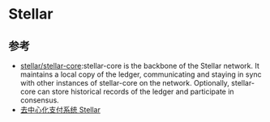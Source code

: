 # Stellar


## 参考

* [stellar/stellar-core](https://github.com/stellar/stellar-core):stellar-core is the backbone of the Stellar network. It maintains a local copy of the ledger, communicating and staying in sync with other instances of stellar-core on the network. Optionally, stellar-core can store historical records of the ledger and participate in consensus.
* [去中心化支付系统 Stellar](https://draveness.me/stellar)
